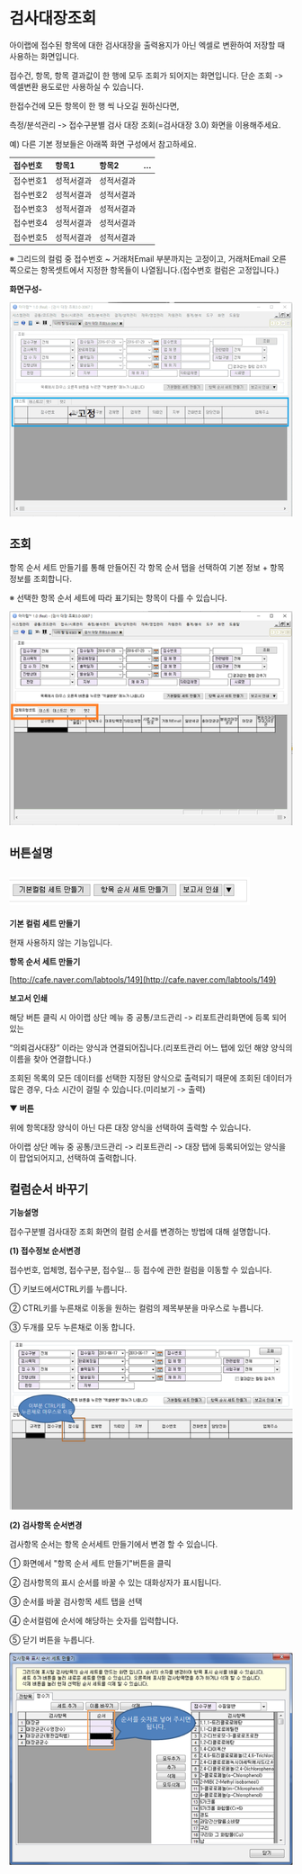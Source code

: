 # 검사대장조회

아이랩에 접수된 항목에 대한 검사대장을 출력용지가 아닌 엑셀로 변환하여 저장할 때 사용하는 화면입니다.

접수건, 항목, 항목 결과값이 한 행에 모두 조회가 되어지는 화면입니다. 단순 조회 -&gt; 엑셀변환 용도로만 사용하실 수 있습니다.

한접수건에 모든 항목이 한 행 씩 나오길 원하신다면,

측정/분석관리 -&gt; 접수구분별 검사 대장 조회\(=검사대장 3.0\) 화면을 이용해주세요.

예\) 다른 기본 정보들은 아래쪽 화면 구성에서 참고하세요.

| 접수번호 | 항목1 | 항목2 | … |
| :--- | :--- | :--- | :--- |
| 접수번호1 | 성적서결과 | 성적서결과 |   |
| 접수번호2 | 성적서결과 | 성적서결과 |   |
| 접수번호3 | 성적서결과 | 성적서결과 |   |
| 접수번호4 | 성적서결과 | 성적서결과 |   |
| 접수번호5 | 성적서결과 | 성적서결과 |   |

※ 그리드의 컬럼 중 접수번호 ~ 거래처Email 부분까지는 고정이고, 거래처Email 오른쪽으로는 항목셋트에서 지정한 항목들이 나열됩니다.\(접수번호 컬럼은 고정입니다.\)

**화면구성-**

![](/assets/004측정분석관리/241화면구성.gif)  


## 조회

항목 순서 세트 만들기를 통해 만들어진 각 항목 순서 탭을 선택하여 기본 정보 + 항목 정보를 조회합니다.

※ 선택한 항목 순서 세트에 따라 표기되는 항목이 다를 수 있습니다.



![](/assets/004측정분석관리/242조회_탭.png)  


## 버튼설명

## ![](/assets/004측정분석관리/243버튼들.png)

**기본 컬럼 세트 만들기**

현재 사용하지 않는 기능입니다.

**항목 순서 세트 만들기**

[http://cafe.naver.com/labtools/149](http://cafe.naver.com/labtools/149)

**보고서 인쇄**

해당 버튼 클릭 시 아이랩 상단 메뉴 중 공통/코드관리 -&gt; 리포트관리화면에 등록 되어 있는

“의뢰검사대장” 이라는 양식과 연결되어집니다.\(리포트관리 어느 탭에 있던 해양 양식의 이름을 찾아 연결합니다.\)

조회된 목록의 모든 데이터를 선택한 지정된 양식으로 출력되기 때문에 조회된 데이터가 많은 경우, 다소 시간이 걸릴 수 있습니다.\(미리보기 -&gt; 출력\)

**▼ 버튼**

위에 항목대장 양식이 아닌 다른 대장 양식을 선택하여 출력할 수 있습니다.

아이랩 상단 메뉴 중 공통/코드관리 -&gt; 리포트관리 -&gt; 대장 탭에 등록되어있는 양식을이 팝업되어지고, 선택하여 출력합니다.

## 컬럼순서 바꾸기

**기능설명**

접수구분별 검사대장 조회 화면의 컬럼 순서를 변경하는 방법에 대해 설명합니다.

**\(1\) 접수정보 순서변경**

접수번호, 업체명, 접수구분, 접수일... 등 접수에 관한 컬럼을 이동할 수 있습니다.

① 키보드에서CTRL키를 누릅니다.

② CTRL키를 누른채로 이동을 원하는 컬럼의 제목부분을 마우스로 누릅니다.

③ 두개를 모두 누른채로 이동 합니다.

![](/assets/004측정분석관리/244이미지_011.png)

**\(2\) 검사항목 순서변경**

검사항목 순서는 항목 순서세트 만들기에서 변경 할 수 있습니다. 

① 화면에서 "항목 순서 세트 만들기"버튼을 클릭

② 검사항목의 표시 순서를 바꿀 수 있는 대화상자가 표시됩니다.

③ 순서를 바꿀 검사항목 세트 탭을 선택

④ 순서컬럼에 순서에 해당하는 숫자를 입력합니다.

⑤ 닫기 버튼을 누릅니다.

![](/assets/004측정분석관리/245이미지_013.png)

